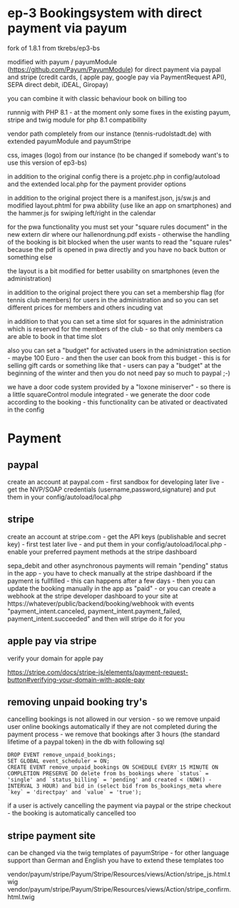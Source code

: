 
# ep-3 Bookingsystem with direct payment via payum  
fork of 1.8.1 from tkrebs/ep3-bs

modified with payum / payumModule (https://github.com/Payum/PayumModule) for direct payment via paypal and stripe (credit cards, ( apple pay, google pay via PaymentRequest API), SEPA direct debit, iDEAL, Giropay) 

you can combine it with classic behaviour book on billing too

runnnig with PHP 8.1 - at the moment only some fixes in the existing payum, stripe and twig module for php 8.1 compatibility

vendor path completely from our instance (tennis-rudolstadt.de) with extended payumModule and payumStripe

css, images (logo) from our instance (to be changed if somebody want's to use this version of ep3-bs)

in addition to the original config there is a projetc.php in config/autoload and the extended local.php for the payment provider options 

in addition to the original project there is a manifest.json, js/sw.js and modified layout.phtml for pwa abbility (use like an app on smartphones) and the hammer.js for swiping left/right in the calendar

for the pwa functionality you must set your "square rules document" in the new extern dir where our hallenordnung.pdf exists - otherwise the handling of the booking is bit blocked when the user wants to read the "square rules" because the pdf is opened in pwa directly and you have no back button or something else   

the layout is a bit modified for better usability on smartphones (even the administration)

in addition to the original project there you can set a membership flag (for tennis club members) for users in the administration and so you can set different prices for members and others incuding vat

in addition to that you can set a time slot for squares in the administration which is reserved for the members of the club - so that only members ca are able to book in that time slot

also you can set a "budget" for activated users in the administration section - maybe 100 Euro - and then the user can book from this budget - this is for selling gift cards or something like that - users can pay a "budget" at the beginning of the winter and then you do not need pay so much to paypal ;-)

we have a door code system provided by a "loxone miniserver" - so there is a little squareControl module integrated -  we generate the door code according to the booking - this functionality can be ativated or deactivated in the config 




# Payment

## paypal
create an account at paypal.com - first sandbox for developing later live - get the NVP/SOAP credentials (username,password,signature) and put them in your config/autoload/local.php

## stripe
create an account at stripe.com - get the API keys (publishable and secret key) - first test later live - and put them in your config/autoload/local.php - enable your preferred payment methods at the stripe dashboard

sepa_debit and other asynchronous payments will remain "pending" status in the app - you have to check manually at the stripe dashboard if the payment is fullfilled - this can happens after a few days - then you can update the booking manually in the app as "paid" - or you can create a webhook at the stripe developer dashboard to your site at https://whatever/public/backend/booking/webhook with events "payment_intent.canceled, payment_intent.payment_failed, payment_intent.succeeded" and then will stripe do it for you

## apple pay via stripe
verify your domain for apple pay

https://stripe.com/docs/stripe-js/elements/payment-request-button#verifying-your-domain-with-apple-pay

## removing unpaid booking try's
cancelling bookings is not allowed in our version - so we remove unpaid user online bookings automatically if they are not completed during the payment process - we remove that bookings after 3 hours (the standard lifetime of a paypal token) in the db with following sql
```
DROP EVENT remove_unpaid_bookings;
SET GLOBAL event_scheduler = ON;
CREATE EVENT remove_unpaid_bookings ON SCHEDULE EVERY 15 MINUTE ON COMPLETION PRESERVE DO delete from bs_bookings where `status` = 'single' and `status_billing` = 'pending' and created < (NOW() - INTERVAL 3 HOUR) and bid in (select bid from bs_bookings_meta where `key` = 'directpay' and `value` = 'true');
```
if a user is actively cancelling the payment via paypal or the stripe checkout - the booking is automatically cancelled too 

## stripe payment site
can be changed via the twig templates of payumStripe - for other language support than German and English you have to extend these templates too

vendor/payum/stripe/Payum/Stripe/Resources/views/Action/stripe_js.html.twig
vendor/payum/stripe/Payum/Stripe/Resources/views/Action/stripe_confirm.html.twig
